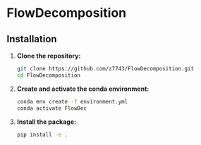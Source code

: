 # FlowDecomposition

## Installation

1. **Clone the repository:**
    ```bash
    git clone https://github.com/z7743/FlowDecomposition.git
    cd FlowDecomposition
    ```

2. **Create and activate the conda environment:**
    ```bash
    conda env create -f environment.yml
    conda activate FlowDec
    ```

3. **Install the package:**
    ```bash
    pip install -e .
    ```

